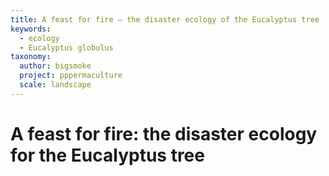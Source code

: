 ```yaml
---
title: A feast for fire – the disaster ecology of the Eucalyptus tree
keywords:
  - ecology
  - Eucalyptus globulus
taxonomy:
  author: bigsmoke
  project: pppermaculture
  scale: landscape
---
```



# A feast for fire: the disaster ecology for the Eucalyptus tree


